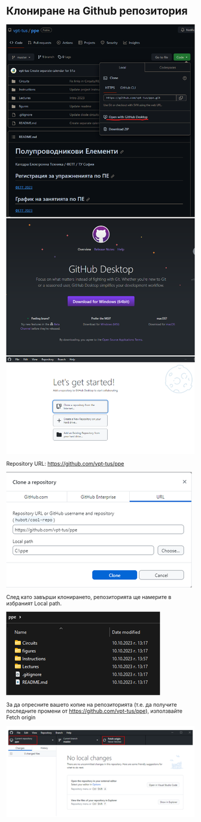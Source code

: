 # Клониране на Github репозитория

![](img/clone/image3.png)
![](img/clone/image4.png)
![](img/clone/image2.png)

Repository URL: https://github.com/vpt-tus/ppe

![](img/clone/image1.png)

След като завърши клонирането, репозиторията ще намерите в избраният Local path.

![](img/clone/dir.png)

За да опресните вашето копие на репозиторията (т.е. да получите последните промени от https://github.com/vpt-tus/ppe), използвайте Fetch origin

![](img/clone/image5.png)